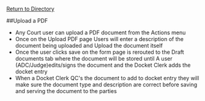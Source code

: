 [Return to Directory](./README.md)

##Upload a PDF
* Any Court user can upload a PDF document from the Actions menu
* Once on the Upload PDF page Users will enter a description of the document being uploaded and Upload the document itself
* Once the user clicks save on the form page is rerouted to the Draft documents tab where the document will be stored until A user (ADC/Judge)edits/signs the document and the Docket Clerk adds the docket entry
* When a Docket Clerk QC's the document to add to docket entry they will make sure the document type and description are correct before saving and serving the document to the parties
